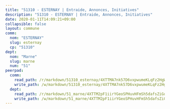 ```yaml
---
title: "51310 - ESTERNAY | Entraide, Annonces, Initiatives"
description: "51310 - ESTERNAY | Entraide, Annonces, Initiatives"
date: 2020-01-11T14:09:21+09:00
collapsible: false
layout: commune
comm:
  nom: "ESTERNAY"
  slug: esternay
  cp: "51310"
dept:
  nom: "Marne"
  slug: marne
  num: "51"
peerpad:
  comm:
    read_path: /r/markdown/51310_esternay/4XTTMA7nk57D6vxpwumeKLqFz2HgWopng2jhs9zdN93zakd5q
    write_path: /w/markdown/51310_esternay/4XTTMA7nk57D6vxpwumeKLqFz2HgWopng2jhs9zdN93zakd5q-K3TgUWVt4Myg5k4w1pqfmFDhjX7gQCokgLEwBhEeG7eDnosH98qw2ToWaBcRPHzmmpuDGNyauc1Gbmgx1gWZzcLNWiuNgNZhWBmMBSgCBZeTkXCuUdaGRUydDh6rnGTdgcn8sJvB
  dept:
    read_path: /r/markdown/51_marne/4XTTM2pF1iirYGeoSPHuvHFmSh5dafsZiGuDVqApNYr9W2doe
    write_path: /w/markdown/51_marne/4XTTM2pF1iirYGeoSPHuvHFmSh5dafsZiGuDVqApNYr9W2doe-K3TgV7EpXmd75L5pz6aUTALihWsFeiubyposyfPgz6DbQby3ZQF3gNXaGqeRVGevfRz46yND7Y8QkCv5VozWFj5shZbEokjWNQrdmmsAHCxzuLQj5kuinh4kCdsefHKLdp7xhUwa
---
```


